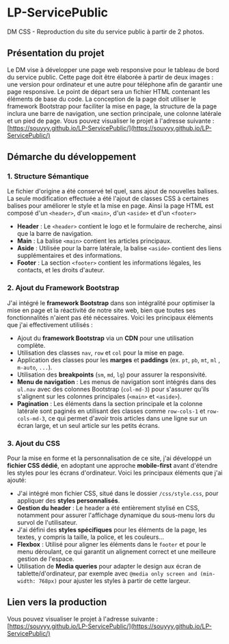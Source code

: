 # LP-ServicePublic
DM CSS - Reproduction du site du service public à partir de 2 photos.

## Présentation du projet

Le DM vise à développer une page web responsive pour le tableau de bord du service public. Cette page doit être élaborée à partir de deux images : une version pour ordinateur et une autre pour téléphone afin de garantir une page responsive. Le point de départ sera un fichier HTML contenant les éléments de base du code. La conception de la page doit utiliser le framework Bootstrap pour faciliter la mise en page, la structure de la page inclura une barre de navigation, une section principale, une colonne latérale et un pied de page. 
Vous pouvez visualiser le projet à l'adresse suivante : [https://souyyy.github.io/LP-ServicePublic/](https://souyyy.github.io/LP-ServicePublic/)
## Démarche du développement

### 1. Structure Sémantique
Le fichier d'origine a été conservé tel quel, sans ajout de nouvelles balises. La seule modification effectuée a été l'ajout de classes CSS à certaines balises pour améliorer le style et la mise en page. Ainsi la page HTML est composé d'un `<header>`, d'un `<main>`, d'un `<aside>` et d'un `<footer>`

- **Header** : Le `<header>` contient le logo et le formulaire de recherche, ainsi que la barre de navigation.
- **Main** : La balise `<main>` contient les articles principaux.
- **Aside** : Utilisée pour la barre latérale, la balise `<aside>` contient des liens supplémentaires et des informations.
- **Footer** : La section `<footer>` contient les informations légales, les contacts, et les droits d'auteur.

### 2. Ajout du Framework Bootstrap
J'ai intégré le **framework Bootstrap** dans son intégralité pour optimiser la mise en page et la réactivité de notre site web, bien que toutes ses fonctionnalités n'aient pas été nécessaires. Voici les principaux éléments que j'ai effectivement utilisés :

- Ajout du **framework Bootstrap** via un **CDN** pour une utilisation complète.
- Utilisation des classes `nav`, `row` et `col` pour la mise en page.
- Application des classes pour les **marges** et **paddings** (ex. `pt`, `pb`, `mt`, `ml` , `m-auto`, `...`).
- Utilisation des **breakpoints** (`sm`, `md`, `lg`) pour assurer la responsivité.
- **Menu de navigation** : Les menus de navigation sont intégrés dans des `ul.nav` avec des colonnes Bootstrap (`col-md-3`) pour s'assurer qu'ils s'alignent sur les colonnes principales (`<main>` et `<aside>`).
- **Pagination** : Les éléments dans la section principale et la colonne latérale sont paginés en utilisant des classes comme `row-cols-1` et `row-cols-md-3`, ce qui permet d'avoir trois articles dans une ligne sur un écran large, et un seul article sur les petits écrans.

### 3. Ajout du CSS

Pour la mise en forme et la personnalisation de ce site, j'ai développé un **fichier CSS dédié**, en adoptant une approche **mobile-first** avant d'étendre les styles pour les écrans d'ordinateur. Voici les principaux éléments que j'ai ajouté:

- J'ai intégré mon fichier CSS, situé dans le dossier `/css/style.css`, pour appliquer des **styles personnalisés**.
- **Gestion du header** : Le header a été entièrement stylisé en CSS, notamment pour assurer l'affichage dynamique du sous-menu lors du survol de l'utilisateur.
- J'ai défini des **styles spécifiques** pour les éléments de la page, les textes, y compris la taille, la police, et les couleurs...
- **Flexbox** : Utilisé pour aligner les éléments dans le `footer` et pour le menu déroulant, ce qui garantit un alignement correct et une meilleure gestion de l'espace.
- Utilisation de **Media queries** pour adapter le design aux écran de tablette/d'ordinateur, par exemple avec `@media only screen and (min-width: 768px)` pour ajuster les styles à partir de cette largeur.

## Lien vers la production

Vous pouvez visualiser le projet à l'adresse suivante : [https://souyyy.github.io/LP-ServicePublic/](https://souyyy.github.io/LP-ServicePublic/)
